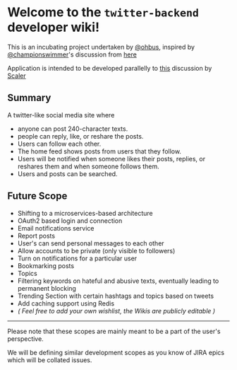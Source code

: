 # Welcome to the `twitter-backend` developer wiki!
This is an incubating project undertaken by [@ohbus](https://github.com/ohbus), inspired by [@championswimmer](https://github.com/championswimmer)'s discussion from [here](https://twitter.com/championswimmer/status/1403193048360652800)

Application is intended to be developed parallelly to [this](https://github.com/scaleracademy/open-source-projects/discussions/81) discussion by [Scaler](https://discord.gg/8x9vUbMCJb)

## Summary
A twitter-like social media site where
- anyone can post 240-character texts.
- people can reply, like, or reshare the posts.
- Users can follow each other.
- The home feed shows posts from users that they follow.
- Users will be notified when someone likes their posts, replies, or reshares them and when someone follows them.
- Users and posts can be searched.

## Future Scope
- Shifting to a microservices-based architecture
- OAuth2 based login and connection
- Email notifications service
- Report posts
- User's can send personal messages to each other 
- Allow accounts to be private (only visible to followers) 
- Turn on notifications for a particular user 
- Bookmarking posts 
- Topics 
- Filtering keywords on hateful and abusive texts, eventually leading to permanent blocking
- Trending Section with certain hashtags and topics based on tweets
- Add caching support using Redis
- _( Feel free to add your own wishlist, the Wikis are publicly editable )_

***

Please note that these scopes are mainly meant to be a part of the user's perspective.

We will be defining similar development scopes as you know of JIRA epics which will be collated issues.
